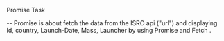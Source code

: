 Promise Task 




-- Promise is about fetch the data from the ISRO api ("url") and displaying Id, country, Launch-Date, Mass, Launcher by using Promise and Fetch .